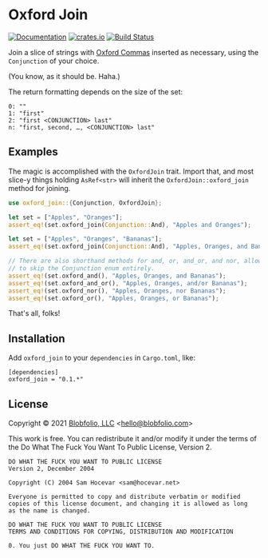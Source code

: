# Oxford Join

[![Documentation](https://docs.rs/oxford_join/badge.svg)](https://docs.rs/oxford_join/)
[![crates.io](https://img.shields.io/crates/v/oxford_join.svg)](https://crates.io/crates/oxford_join)
[![Build Status](https://github.com/Blobfolio/oxford_join/workflows/Build/badge.svg)](https://github.com/Blobfolio/oxford_join/actions)

Join a slice of strings with [Oxford Commas](https://en.wikipedia.org/wiki/Serial_comma) inserted as necessary, using the `Conjunction` of your choice.

(You know, as it should be. Haha.)

The return formatting depends on the size of the set:

```
0: ""
1: "first"
2: "first <CONJUNCTION> last"
n: "first, second, …, <CONJUNCTION> last"
```

## Examples

The magic is accomplished with the `OxfordJoin` trait. Import that, and most
slice-y things holding `AsRef<str>` will inherit the `OxfordJoin::oxford_join`
method for joining.

```rust
use oxford_join::{Conjunction, OxfordJoin};

let set = ["Apples", "Oranges"];
assert_eq!(set.oxford_join(Conjunction::And), "Apples and Oranges");

let set = ["Apples", "Oranges", "Bananas"];
assert_eq!(set.oxford_join(Conjunction::And), "Apples, Oranges, and Bananas");

// There are also shorthand methods for and, or, and_or, and nor, allowing you
// to skip the Conjunction enum entirely.
assert_eq!(set.oxford_and(), "Apples, Oranges, and Bananas");
assert_eq!(set.oxford_and_or(), "Apples, Oranges, and/or Bananas");
assert_eq!(set.oxford_nor(), "Apples, Oranges, nor Bananas");
assert_eq!(set.oxford_or(), "Apples, Oranges, or Bananas");
```

That's all, folks!



## Installation

Add `oxford_join` to your `dependencies` in `Cargo.toml`, like:

```
[dependencies]
oxford_join = "0.1.*"
```



## License

Copyright © 2021 [Blobfolio, LLC](https://blobfolio.com) &lt;hello@blobfolio.com&gt;

This work is free. You can redistribute it and/or modify it under the terms of the Do What The Fuck You Want To Public License, Version 2.

    DO WHAT THE FUCK YOU WANT TO PUBLIC LICENSE
    Version 2, December 2004
    
    Copyright (C) 2004 Sam Hocevar <sam@hocevar.net>
    
    Everyone is permitted to copy and distribute verbatim or modified
    copies of this license document, and changing it is allowed as long
    as the name is changed.
    
    DO WHAT THE FUCK YOU WANT TO PUBLIC LICENSE
    TERMS AND CONDITIONS FOR COPYING, DISTRIBUTION AND MODIFICATION
    
    0. You just DO WHAT THE FUCK YOU WANT TO.
